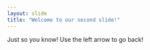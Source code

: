 ```yaml
---
layout: slide
title: "Welcome to our second slide!"
---
```

Just so you know!
Use the left arrow to go back!

